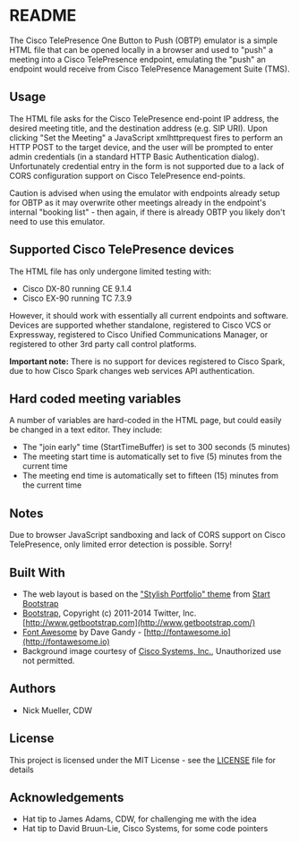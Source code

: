 # README

The Cisco TelePresence One Button to Push (OBTP) emulator is a simple HTML file that can be opened locally in a browser and used to "push" a meeting into a Cisco TelePresence endpoint, emulating the "push" an endpoint would receive from Cisco TelePresence Management Suite (TMS).

## Usage

The HTML file asks for the Cisco TelePresence end-point IP address, the desired meeting title, and the destination address (e.g. SIP URI).  Upon clicking "Set the Meeting" a JavaScript xmlhttprequest fires to perform an HTTP POST to the target device, and the user will be prompted to enter admin credentials (in a standard HTTP Basic Authentication dialog).  Unfortunately credential entry in the form is not supported due to a lack of CORS configuration support on Cisco TelePresence end-points.

Caution is advised when using the emulator with endpoints already setup for OBTP as it may overwrite other meetings already in the endpoint's internal "booking list" - then again, if there is already OBTP you likely don't need to use this emulator.

## Supported Cisco TelePresence devices

The HTML file has only undergone limited testing with:

* Cisco DX-80 running CE 9.1.4
* Cisco EX-90 running TC 7.3.9

However, it should work with essentially all current endpoints and software.  Devices are supported whether standalone, registered to Cisco VCS or Expressway, registered to Cisco Unified Communications Manager, or registered to other 3rd party call control platforms.

**Important note:** There is no support for devices registered to Cisco Spark, due to how Cisco Spark changes web services API authentication.

## Hard coded meeting variables

A number of variables are hard-coded in the HTML page, but could easily be changed in a text editor.  They include:

* The "join early" time (StartTimeBuffer) is set to 300 seconds (5 minutes)
* The meeting start time is automatically set to five (5) minutes from the current time
* The meeting end time is automatically set to fifteen (15) minutes from the current time

## Notes

Due to browser JavaScript sandboxing and lack of CORS support on Cisco TelePresence, only limited error detection is possible.  Sorry!

## Built With

* The web layout is based on the ["Stylish Portfolio" theme](https://startbootstrap.com/template-overviews/stylish-portfolio/) from [Start Bootstrap](https://startbootstrap.com/)
* [Bootstrap](http://www.getbootstrap.com/), Copyright (c) 2011-2014 Twitter, Inc. [http://www.getbootstrap.com](http://www.getbootstrap.com/)
* [Font Awesome](http://fontawesome.io/) by Dave Gandy - [http://fontawesome.io](http://fontawesome.io)
* Background image courtesy of [Cisco Systems, Inc.](http://www.cisco.com), Unauthorized use not permitted.

## Authors

* Nick Mueller, CDW

## License

This project is licensed under the MIT License - see the [LICENSE](LICENSE) file for details

## Acknowledgements

* Hat tip to James Adams, CDW, for challenging me with the idea
* Hat tip to David Bruun-Lie, Cisco Systems, for some code pointers

